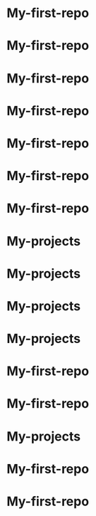 # My-first-repo
# My-first-repo
# My-first-repo
# My-first-repo
# My-first-repo
# My-first-repo
# My-first-repo
# My-projects
# My-projects
# My-projects
# My-projects
# My-first-repo
# My-first-repo
# My-projects
# My-first-repo
# My-first-repo
